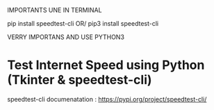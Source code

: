 IMPORTANTS UNE IN TERMINAL

pip install speedtest-cli  OR/  pip3 install speedtest-cli

VERRY IMPORTANS AND USE PYTHON3

# Test Internet Speed using Python (Tkinter & speedtest-cli)

speedtest-cli documenatation :      https://pypi.org/project/speedtest-cli/
